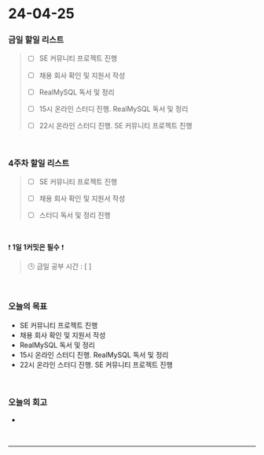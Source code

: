 # 24-04-25
### 금일 할일 리스트
> - [ ]  SE 커뮤니티 프로젝트 진행
>
> - [ ]  채용 회사 확인 및 지원서 작성
>
> - [ ]  RealMySQL 독서 및 정리
>
> - [ ]  15시 온라인 스터디 진행. RealMySQL 독서 및 정리
>
> - [ ]  22시 온라인 스터디 진행. SE 커뮤니티 프로젝트 진행

<br/>

### 4주차 할일 리스트  
> - [ ]  SE 커뮤니티 프로젝트 진행
>
> - [ ]  채용 회사 확인 및 지원서 작성
>
> - [ ]  스터디 독서 및 정리 진행

<br/>

❗ **1일 1커밋은 필수** ❗
> 🕒 금일 공부 시간 : [  ]

<br/>

### 오늘의 목표
- SE 커뮤니티 프로젝트 진행
- 채용 회사 확인 및 지원서 작성
- RealMySQL 독서 및 정리
- 15시 온라인 스터디 진행. RealMySQL 독서 및 정리
- 22시 온라인 스터디 진행. SE 커뮤니티 프로젝트 진행


<br>

### 오늘의 회고
- 


<br/>

------------  
